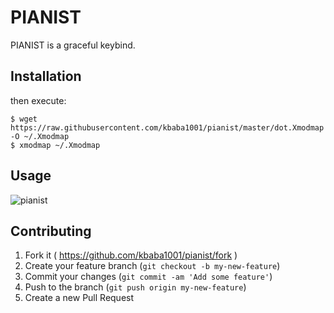 # PIANIST

PIANIST is a graceful keybind.

## Installation

then execute:

    $ wget https://raw.githubusercontent.com/kbaba1001/pianist/master/dot.Xmodmap -O ~/.Xmodmap
    $ xmodmap ~/.Xmodmap

## Usage

![pianist](https://cloud.githubusercontent.com/assets/1624680/8266352/93670362-1765-11e5-9f7e-343ac4659f69.png)

## Contributing

1. Fork it ( https://github.com/kbaba1001/pianist/fork )
2. Create your feature branch (`git checkout -b my-new-feature`)
3. Commit your changes (`git commit -am 'Add some feature'`)
4. Push to the branch (`git push origin my-new-feature`)
5. Create a new Pull Request

